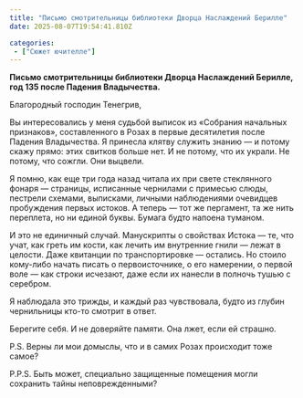 ```yaml
---
title: "Письмо смотрительницы библиотеки Дворца Наслаждений Берилле"
date: 2025-08-07T19:54:41.810Z

categories:
 - ["Сюжет ючителле"]
---
```


**Письмо смотрительницы библиотеки Дворца Наслаждений Берилле, год 135
после Падения Владычества.**

Благородный господин Тенегрив,

Вы интересовались у меня судьбой выписок из «Собрания начальных
признаков», составленного в Розах в первые десятилетия после Падения
Владычества. Я принесла клятву служить знанию — и потому скажу прямо:
этих свитков больше нет. И не потому, что их украли. Не потому, что
сожгли. Они выцвели.

Я помню, как еще три года назад читала их при свете стеклянного фонаря —
страницы, исписанные чернилами с примесью слюды, пестрели схемами,
выписками, личными наблюдениями очевидцев пробуждения первых истоков. А
теперь — тот же пергамент, та же нить переплета, но ни единой буквы.
Бумага будто напоена туманом.

И это не единичный случай. Манускрипты о свойствах Истока — те, что
учат, как греть им кости, как лечить им внутренние гнили — лежат в
целости. Даже квитанции по транспортировке — остались. Но стоило
кому-либо начать писать о первоисточнике, о его намерении, о первой воле
— как строки исчезают, даже если их нанесли в полночь тушью с серебром.

Я наблюдала это трижды, и каждый раз чувствовала, будто из глубин
чернильницы кто-то смотрит в ответ.

Берегите себя. И не доверяйте памяти. Она лжет, если ей страшно.

P.S. Верны ли мои домыслы, что и в самих Розах происходит тоже самое?

P.P.S. Быть может, специально защищенные помещения могли сохранить тайны
неповрежденными?
